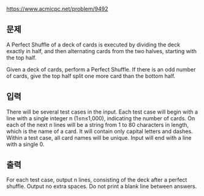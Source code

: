 https://www.acmicpc.net/problem/9492

## 문제
A Perfect Shuffle of a deck of cards is executed by dividing the deck exactly in half, and then alternating cards from the two halves, starting with the top half. 



Given a deck of cards, perform a Perfect Shuffle. If there is an odd number of cards, give the top half split one more card than the bottom half.

## 입력
There will be several test cases in the input. Each test case will begin with a line with a single integer n (1≤n≤1,000), indicating the number of cards. On each of the next n lines will be a string from 1 to 80 characters in length, which is the name of a card. It will contain only capital letters and dashes. Within a test case, all card names will be unique. Input will end with a line with a single 0.

## 출력
For each test case, output n lines, consisting of the deck after a perfect shuffle. Output no extra spaces. Do not print a blank line between answers.
